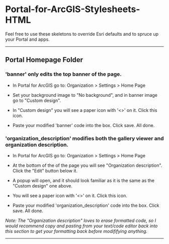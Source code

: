 # Portal-for-ArcGIS-Stylesheets-HTML
Feel free to use these skeletons to override Esri defaults and to spruce up your Portal and apps.

___

## Portal Homepage Folder

### **'banner' only edits the top banner of the page.**

- In Portal for ArcGIS go to: Organization > Settings > Home Page
  
- Set your background image to "No background", and in banner image go to "Custom design".
  
- In "Custom design" you will see a paper icon with '<>' on it. Click this icon.
  
- Paste your modified 'banner' code into the box. Click save. All done.

### 'organization_description' modifies both the gallery viewer and organization description.
	
- In Portal for ArcGIS go to: Organization > Settings > Home Page
  
- At the bottom of the of the page you will see "Organization description". Click the "Edit" button below it.
  
- A popup will open, and it should look familiar as it is the same as the "Custom design" one above.
  
- You will see a paper icon with '<>' on it. Click this icon.
  
- Paste your modified 'organization_description' code into the box. Click save. All done.

_Note: The "Organization description" loves to erase formatted code, so I would recommend copy and pasting from your text/code editor back into this section to get your formatting back before modififying anything._
___

